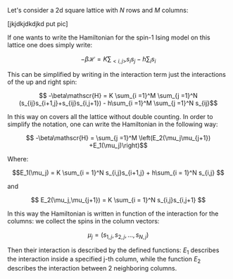 Let's consider a 2d square lattice with $N$ rows and $M$ columns:

[jkjdkjdkdjkd put pic]

If one wants to write the Hamiltonian for the spin-1 Ising model on this lattice one does simply write:

$$ -\beta\mathscr{H} = K\sum_{<i,j>}s_is_j - h\sum_i s_i$$

This can be simplified by writing in the interaction term just the interactions of the up and right spin:

$$ -\beta\mathscr{H} = K \sum_{i =1}^M \sum_{j =1}^N (s_{ij}s_{i+1,j}+s_{ij}s_{i,j+1}) - h\sum_{i =1}^M \sum_{j =1}^N s_{ij}$$

In this way on covers all the lattice without double counting.
In order to simplify the notation, one can write the Hamiltonian in the following way:

$$ -\beta\mathscr{H} = \sum_{j =1}^M \left(E_2(\mu_j\mu_{j+1}) +E_1(\mu_j)\right)$$

Where:

$$E_1(\mu_j) = K \sum_{i = 1}^N s_{i,j}s_{i+1,j} + h\sum_{i = 1}^N s_{i,j} $$

and

$$ E_2(\mu_j,\mu_{j+1}) = K \sum_{i = 1}^N s_{i,j}s_{i,j+1} $$

In this way the Hamiltonian is written in function of the interaction for the columns: we collect the spins in the column vectors:

$$ \mu_j = (s_{1,j}, s_{2,j}, \dots, s_{N,j}) $$

Then their interaction is described by the defined functions: $E_1$ describes the interaction inside a specified j-th column, while the function $E_2$ describes the interaction between 2 neighboring columns.